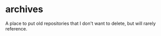 archives
========

A place to put old repositories that I don't want to delete, but will rarely reference.
